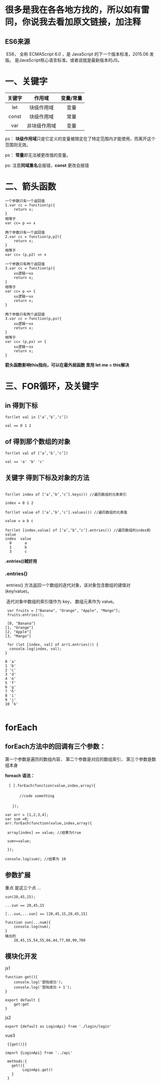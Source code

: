 # 很多是我在各各地方找的，所以如有雷同，你说我去看加原文链接，加注释

## ES6来源

​			 ES6， 全称 ECMAScript 6.0 ，是 JavaScript 的下一个版本标准，2015.06 发版。 是JavaScript核心语言标准。或者说就是最新版本的JS。

# 一、关键字

| 关键字 |    作用域    | 变量/常量 |
| :----: | :----------: | :-------: |
|  let   |  块级作用域  |   变量    |
| const  |  块级作用域  |   常量    |
|  var   | 非块级作用域 |   变量    |

ps： **块级作用域**只是它定义的变量被限定在了特定范围内才能使用，而离开这个范围则无效。 

ps： **常量**即无法被更改值的变量。 

ps: 	注意**同域重名**会报错，**const** 更改会报错

# 二、箭头函数

```
一个参数只有一个返回值
1.var cc = function(p){
	return x;
}
相等于
var cc= p => x
		
两个参数只有一个返回值
2.var cc = function(p,p2){
	return x;
}
相等于
var cc= (p,p2) => x

一个参数只有两个返回值
3.var cc = function(p){
	xx逻辑一xx
	return x;
}
相等于
var cc= p => {
	xx逻辑一xx
	return x;
}

两个参数只有两个返回值
3.var cc = function(p,px){
	xx逻辑一xx
	return x;
}
相等于
var cc= (p,px) => {
	xx逻辑一xx
	return x;
}

```

**箭头函数影响this指向，可以在最外层函数 里用 let me =  this解决**

# 三、FOR循环，及关键字

## in 得到下标

```
for(let val in [‘a’,‘b’,‘c’])

val == 0 1 2
```

## of 得到那个数组的对象

```
for(let val of [‘a’,‘b’,‘c’])

val == 'a' 'b' 'c'
```

## 关键字 得到下标及对象的方法

```

for(let index of [‘a’,‘b’,‘c’].keys()) //遍历数组的元素索引

index = 0 1 2 

for(let value of [‘a’,‘b’,‘c’].values()) //遍历数组的元素值

value = a b c 

for(let [index,value] of [‘a’,‘b’,‘c’].entries()) //遍历数组的index和value
index  value
  0      a
  1      b
  3      c

```

**.entries()贼好用**

### .entries()

​		entries() 方法返回一个数组的迭代对象，该对象包含数组的键值对 (key/value)。

​		迭代对象中数组的索引值作为 key， 数组元素作为 value。

```
 var fruits = ["Banana", "Orange", "Apple", "Mango"]; 
 fruits.entries();
 
 [0, "Banana"]
[1, "Orange"]
[2, "Apple"]
[3, "Mango"]
 
 for (let [index, val] of arr1.entries()) {
  console.log(index, val);
}

0 'a'
1 'b'
2 'c'
3 'd'
4 'e'
5 'f'
6 'g'
7 'h'
8 'i'
9 'j'
10 'k'
 

```

# forEach

## forEach方法中的回调有三个参数：

第一个参数是遍历的数组内容，
第二个参数是对应的数组索引，
第三个参数是数组本身

**foreach 语法：**

```
　[ ].forEach(function(value,index,array){
　
　　　　//code something
　　　　
　　});

var arr = [1,2,3,4];
var sum =0;
arr.forEach(function(value,index,array){

 array[index] == value; //结果为true

 sum+=value; 

 });

console.log(sum); //结果为 10
```

## 参数扩展

重点 是这三个点 ...

```
sun(20,45,15);

...sun == 20,45,15

[...sun,...sun] == [20,45,15,20,45,15]

function sun(...num){
	console.log(num);
}
输出的
	20,45,15,54,55,66,44,77,88,99,789
```

## 模块化开发

js1

```
function get(){
    console.log('登陆成功');
    console.log('登陆成功 + 1');
}

export default {
    get:get
}
```

js2

```
export {default as LoginApi} from './login/login'
```

vue3

```
 {{get()}}
 
import {LoginApi} from '../api'

 methods:{
   get(){
   		LoginApi.get()
   }
 }
```

